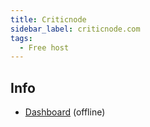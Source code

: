 ```yaml
---
title: Criticnode
sidebar_label: criticnode.com
tags:
  - Free host
---
```


## Info
* [Dashboard](https://client.citricnode.com/) (offline)